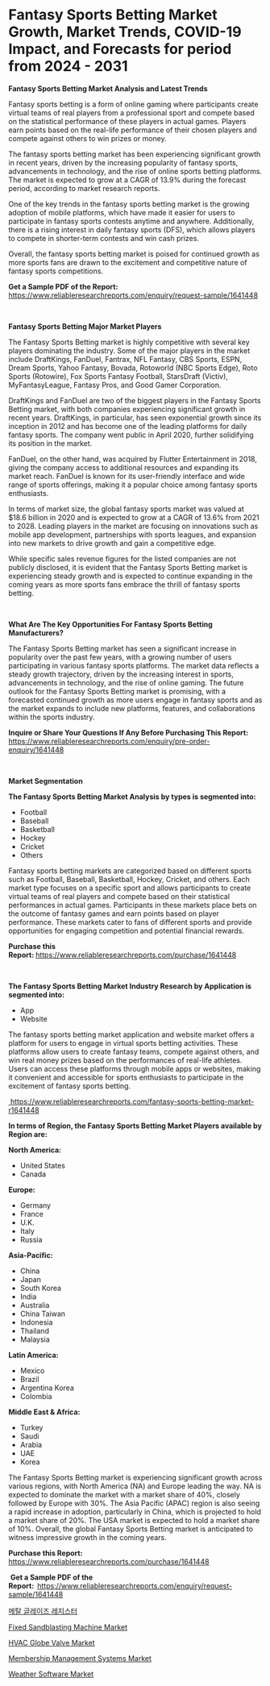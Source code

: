 <p><h1>Fantasy Sports Betting Market Growth, Market Trends, COVID-19 Impact, and Forecasts for period from 2024 - 2031</h1></p><p><strong>Fantasy Sports Betting Market Analysis and Latest Trends</strong></p>
<p><p>Fantasy sports betting is a form of online gaming where participants create virtual teams of real players from a professional sport and compete based on the statistical performance of these players in actual games. Players earn points based on the real-life performance of their chosen players and compete against others to win prizes or money.</p><p>The fantasy sports betting market has been experiencing significant growth in recent years, driven by the increasing popularity of fantasy sports, advancements in technology, and the rise of online sports betting platforms. The market is expected to grow at a CAGR of 13.9% during the forecast period, according to market research reports.</p><p>One of the key trends in the fantasy sports betting market is the growing adoption of mobile platforms, which have made it easier for users to participate in fantasy sports contests anytime and anywhere. Additionally, there is a rising interest in daily fantasy sports (DFS), which allows players to compete in shorter-term contests and win cash prizes.</p><p>Overall, the fantasy sports betting market is poised for continued growth as more sports fans are drawn to the excitement and competitive nature of fantasy sports competitions.</p></p>
<p><strong>Get a Sample PDF of the Report:&nbsp;</strong> <a href="https://www.reliableresearchreports.com/enquiry/request-sample/1641448">https://www.reliableresearchreports.com/enquiry/request-sample/1641448</a></p>
<p>&nbsp;</p>
<p><strong>Fantasy Sports Betting Major Market Players</strong></p>
<p><p>The Fantasy Sports Betting market is highly competitive with several key players dominating the industry. Some of the major players in the market include DraftKings, FanDuel, Fantrax, NFL Fantasy, CBS Sports, ESPN, Dream Sports, Yahoo Fantasy, Bovada, Rotoworld (NBC Sports Edge), Roto Sports (Rotowire), Fox Sports Fantasy Football, StarsDraft (Victiv), MyFantasyLeague, Fantasy Pros, and Good Gamer Corporation.</p><p>DraftKings and FanDuel are two of the biggest players in the Fantasy Sports Betting market, with both companies experiencing significant growth in recent years. DraftKings, in particular, has seen exponential growth since its inception in 2012 and has become one of the leading platforms for daily fantasy sports. The company went public in April 2020, further solidifying its position in the market.</p><p>FanDuel, on the other hand, was acquired by Flutter Entertainment in 2018, giving the company access to additional resources and expanding its market reach. FanDuel is known for its user-friendly interface and wide range of sports offerings, making it a popular choice among fantasy sports enthusiasts.</p><p>In terms of market size, the global fantasy sports market was valued at $18.6 billion in 2020 and is expected to grow at a CAGR of 13.6% from 2021 to 2028. Leading players in the market are focusing on innovations such as mobile app development, partnerships with sports leagues, and expansion into new markets to drive growth and gain a competitive edge.</p><p>While specific sales revenue figures for the listed companies are not publicly disclosed, it is evident that the Fantasy Sports Betting market is experiencing steady growth and is expected to continue expanding in the coming years as more sports fans embrace the thrill of fantasy sports betting.</p></p>
<p>&nbsp;</p>
<p><strong>What Are The Key Opportunities For Fantasy Sports Betting Manufacturers?</strong></p>
<p><p>The Fantasy Sports Betting market has seen a significant increase in popularity over the past few years, with a growing number of users participating in various fantasy sports platforms. The market data reflects a steady growth trajectory, driven by the increasing interest in sports, advancements in technology, and the rise of online gaming. The future outlook for the Fantasy Sports Betting market is promising, with a forecasted continued growth as more users engage in fantasy sports and as the market expands to include new platforms, features, and collaborations within the sports industry.</p></p>
<p><strong>Inquire or Share Your Questions If Any Before Purchasing This Report:</strong> <a href="https://www.reliableresearchreports.com/enquiry/pre-order-enquiry/1641448">https://www.reliableresearchreports.com/enquiry/pre-order-enquiry/1641448</a></p>
<p>&nbsp;</p>
<p><strong>Market Segmentation</strong></p>
<p><strong>The Fantasy Sports Betting Market Analysis by types is segmented into:</strong></p>
<p><ul><li>Football</li><li>Baseball</li><li>Basketball</li><li>Hockey</li><li>Cricket</li><li>Others</li></ul></p>
<p><p>Fantasy sports betting markets are categorized based on different sports such as Football, Baseball, Basketball, Hockey, Cricket, and others. Each market type focuses on a specific sport and allows participants to create virtual teams of real players and compete based on their statistical performances in actual games. Participants in these markets place bets on the outcome of fantasy games and earn points based on player performance. These markets cater to fans of different sports and provide opportunities for engaging competition and potential financial rewards.</p></p>
<p><strong>Purchase this Report:&nbsp;</strong><a href="https://www.reliableresearchreports.com/purchase/1641448">https://www.reliableresearchreports.com/purchase/1641448</a></p>
<p>&nbsp;</p>
<p><strong>The Fantasy Sports Betting Market Industry Research by Application is segmented into:</strong></p>
<p><ul><li>App</li><li>Website</li></ul></p>
<p><p>The fantasy sports betting market application and website market offers a platform for users to engage in virtual sports betting activities. These platforms allow users to create fantasy teams, compete against others, and win real money prizes based on the performances of real-life athletes. Users can access these platforms through mobile apps or websites, making it convenient and accessible for sports enthusiasts to participate in the excitement of fantasy sports betting.</p></p>
<p><a href="https://www.reliableresearchreports.com/fantasy-sports-betting-market-r1641448">&nbsp;https://www.reliableresearchreports.com/fantasy-sports-betting-market-r1641448</a></p>
<p><strong>In terms of Region, the Fantasy Sports Betting Market Players available by Region are:</strong></p>
<p>
    <p> <strong> North America: </strong>
        <ul>
            <li>United States</li>
            <li>Canada</li>
        </ul>
        </p> 
    <p> <strong> Europe: </strong>
        <ul>
            <li>Germany</li>
            <li>France</li>
            <li>U.K.</li>
            <li>Italy</li>
            <li>Russia</li>
        </ul>
        </p> 
    <p> <strong> Asia-Pacific: </strong>
        <ul>
            <li>China</li>
            <li>Japan</li>
            <li>South Korea</li>
            <li>India</li>
            <li>Australia</li>
            <li>China Taiwan</li>
            <li>Indonesia</li>
            <li>Thailand</li>
            <li>Malaysia</li>
        </ul>
        </p> 
    <p> <strong> Latin America: </strong>
        <ul>
            <li>Mexico</li>
            <li>Brazil</li>
            <li>Argentina Korea</li>
            <li>Colombia</li>
        </ul>
        </p> 
    <p> <strong> Middle East & Africa: </strong>
        <ul>
            <li>Turkey</li>
            <li>Saudi</li>
            <li>Arabia</li>
            <li>UAE</li>
            <li>Korea</li>
        </ul>
    </p>
    </p>
<p><p>The Fantasy Sports Betting market is experiencing significant growth across various regions, with North America (NA) and Europe leading the way. NA is expected to dominate the market with a market share of 40%, closely followed by Europe with 30%. The Asia Pacific (APAC) region is also seeing a rapid increase in adoption, particularly in China, which is projected to hold a market share of 20%. The USA market is expected to hold a market share of 10%. Overall, the global Fantasy Sports Betting market is anticipated to witness impressive growth in the coming years.</p></p>
<p><strong>Purchase this Report: </strong><a href="https://www.reliableresearchreports.com/purchase/1641448">https://www.reliableresearchreports.com/purchase/1641448</a></p>
<p>&nbsp;<strong>Get a Sample PDF of the Report:&nbsp;&nbsp;</strong><a href="https://www.reliableresearchreports.com/enquiry/request-sample/1641448">https://www.reliableresearchreports.com/enquiry/request-sample/1641448</a></p>
<p><strong></strong></p>
<p><p><a href="https://medium.com/@ejuynpri79/%EA%B8%80%EB%A1%9C%EB%B2%8C-%EA%B8%88%EC%86%8D-%EC%9C%A0%EC%95%BD-%EC%A0%80%ED%95%AD%EA%B8%B0-%EC%8B%9C%EC%9E%A5-%EB%B6%84%EC%84%9D-%ED%8A%B8%EB%A0%8C%EB%93%9C-%EC%98%88%EC%B8%A1-%EB%B0%8F-%EC%84%B1%EC%9E%A5-%EA%B8%B0%ED%9A%8C-2024-2031-%EC%9D%84-%EB%8B%A4%EB%A3%AC-106%ED%8E%98%EC%9D%B4%EC%A7%80-%EB%B3%B4%EA%B3%A0%EC%84%9C-f361074b3d86">메탈 글레이즈 레지스터</a></p><p><a href="https://medium.com/@lisastevens48/fixed-sandblasting-machine-market-size-growth-and-industry-analysis-by-market-segmentation-and-4585dc87e829">Fixed Sandblasting Machine Market</a></p><p><a href="https://medium.com/@dan.murray5879/hvac-globe-valve-market-size-by-type-three-port-valves-two-port-valves-other-by-product-379563a754ba">HVAC Globe Valve Market</a></p><p><a href="https://github.com/carolinehamilton5656/Market-Research-Report-List-1/blob/main/membership-management-systems-market.md">Membership Management Systems Market</a></p><p><a href="https://github.com/edaunhshhs/Market-Research-Report-List-1/blob/main/weather-software-market.md">Weather Software Market</a></p></p>